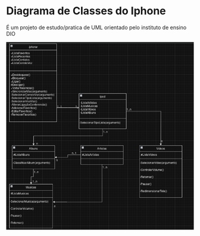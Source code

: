 # Diagrama de Classes do Iphone

É um projeto de estudo/pratica de UML orientado pelo instituto de ensino DIO

<img src="Diagrama UML.png"></img>
